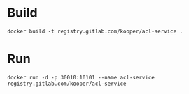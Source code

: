 # Build
```
docker build -t registry.gitlab.com/kooper/acl-service .
```
# Run
```
docker run -d -p 30010:10101 --name acl-service registry.gitlab.com/kooper/acl-service
```
